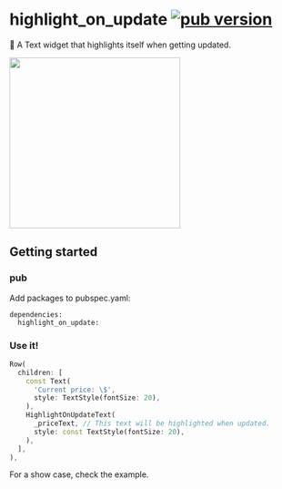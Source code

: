 # highlight_on_update [![pub version][pub-version-img]][pub-version-url]

🔦 A Text widget that highlights itself when getting updated.

<img width=300 src="https://user-images.githubusercontent.com/33932162/174478855-dd13f305-ef44-4a00-b98e-198a1513d3ba.gif"/>

## Getting started

### pub

Add packages to pubspec.yaml:

```
dependencies:
  highlight_on_update:
```

### Use it!

```dart
Row(
  children: [
    const Text(
      'Current price: \$',
      style: TextStyle(fontSize: 20),
    ),
    HighlightOnUpdateText(
      _priceText, // This text will be highlighted when updated.
      style: const TextStyle(fontSize: 20),
    ),
  ],
),
```

For a show case, check the example.

<!-- References -->
[pub-version-img]: https://img.shields.io/badge/pub-v0.0.1-green
[pub-version-url]: https://pub.dev/packages/highlight_on_update